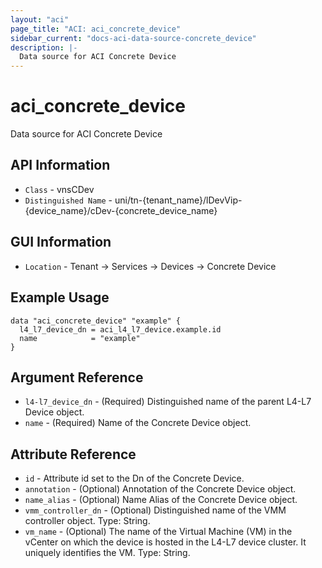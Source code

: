 ```yaml
---
layout: "aci"
page_title: "ACI: aci_concrete_device"
sidebar_current: "docs-aci-data-source-concrete_device"
description: |-
  Data source for ACI Concrete Device
---
```


# aci_concrete_device #

Data source for ACI Concrete Device

## API Information ##

* `Class` - vnsCDev
* `Distinguished Name` - uni/tn-{tenant_name}/lDevVip-{device_name}/cDev-{concrete_device_name}

## GUI Information ##

* `Location` - Tenant -> Services -> Devices -> Concrete Device

## Example Usage ##

```hcl
data "aci_concrete_device" "example" {
  l4_l7_device_dn = aci_l4_l7_device.example.id
  name            = "example"
}
```

## Argument Reference ##

* `l4-l7_device_dn` - (Required) Distinguished name of the parent L4-L7 Device object.
* `name` - (Required) Name of the Concrete Device object.

## Attribute Reference ##
* `id` - Attribute id set to the Dn of the Concrete Device.
* `annotation` - (Optional) Annotation of the Concrete Device object.
* `name_alias` - (Optional) Name Alias of the Concrete Device object.
* `vmm_controller_dn` - (Optional) Distinguished name of the VMM controller object. Type: String.
* `vm_name` - (Optional) The name of the Virtual Machine (VM) in the vCenter on which the device is hosted in the L4-L7 device cluster. It uniquely identifies the VM. Type: String.
